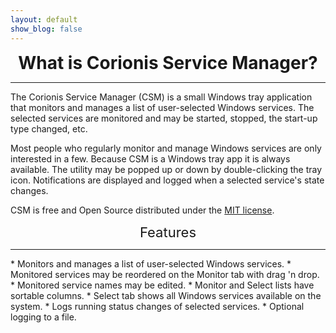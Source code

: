 ```yaml
---
layout: default
show_blog: false
---
```

<center><span style="font-size: 28px; font-face: bold; font-weight: bold; margin-top: 10px;">What is Corionis Service Manager?</span></center>
<hr/>
The Corionis Service Manager (CSM) is a small Windows tray application that 
monitors and manages a list of user-selected Windows services. The selected 
services are monitored and may be started, stopped, the start-up 
type changed, etc.

Most people who regularly monitor and manage Windows services are only 
interested in a few. Because CSM is a Windows tray app it is always 
available. The utility may be popped up or down by double-clicking the 
tray icon. Notifications are displayed and logged when a 
selected service's state changes.

CSM is free and Open Source distributed under the [MIT license](https://opensource.org/licenses/MIT).

<center><span style="font-size: 22px; font-face: bold; margin-top: 10px;">Features</span></center>
<hr/>
 * Monitors and manages a list of user-selected Windows services.
 * Monitored services may be reordered on the Monitor tab with drag 'n drop.
 * Monitored service names may be edited.
 * Monitor and Select lists have sortable columns.
 * Select tab shows all Windows services available on the system.
 * Logs running status changes of selected services.
 * Optional logging to a file.
